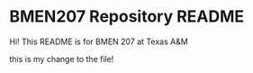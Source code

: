# BMEN207 Repository README
Hi!
This README is for BMEN 207 at Texas A&M

this is my change to the file!
